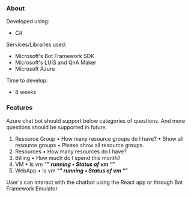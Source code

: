 ### About
Developed using:
- C#

Services/Libraries used:
- Microsoft's Bot Framework SDK 
- Microsoft's LUIS and QnA Maker
- Microsoft Azure

Time to develop:
- 8 weeks

### Features
Azure chat bot should support below categories of questions. And more questions should be supported in future.
1.	Resource Group
•	How many resource groups do I have?
•	Show all resource groups
•	Please show all resource groups.
2.	Resources
•	How many resources do I have?
3.	Billing
•	How much do I spend this month?
4.	VM
•	Is vm “***” running
•	Status of vm “***”
5.	WebApp
•	Is vm “***” running
•	Status of vm “***”


User's can interact with the chatbot using the React app or through Bot Framework Emulator

